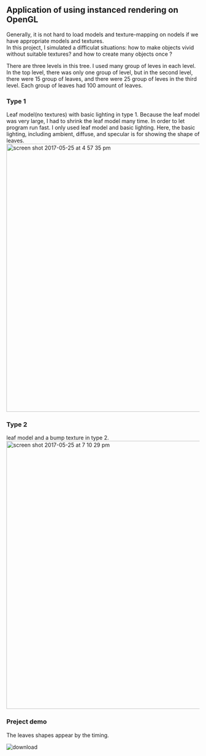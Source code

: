 ## Application of using instanced rendering on OpenGL

Generally, it is not hard to load models and texture-mapping on nodels if we have appropriate models and textures.    
In this project, I simulated a difficulat situations: how to make objects vivid without suitable textures? and how to create many objects once ?     

There are three levels in this tree. I used many group of leves in each level. In the top level, there was only one group of level, but in the second level, there were 15 group of leaves, and there were 25 group of leves in the third level. Each group of leaves had 100 amount of leaves. 
### Type 1 
Leaf model(no textures) with basic lighting in type 1. Because the leaf model was very large, I had to shrink the leaf model many time. In order to let program run fast. I only used leaf model and basic lighting. Here, the basic lighting, including ambient, diffuse, and specular is for showing the shape of leaves.     
<img width="700" alt="screen shot 2017-05-25 at 4 57 35 pm" src="https://cloud.githubusercontent.com/assets/16565587/26478410/e65f83ae-4180-11e7-9ad4-26cafd1ea89e.png">

### Type 2 
leaf model and a bump texture in type 2.
<img width="700" alt="screen shot 2017-05-25 at 7 10 29 pm" src="https://cloud.githubusercontent.com/assets/16565587/26478425/0718dfa0-4181-11e7-9fdd-4e38874bcef3.png">

### Preject demo
The leaves shapes appear by the timing.

![download](https://cloud.githubusercontent.com/assets/16565587/26479241/9addf5e0-4186-11e7-98f8-117a50b9b30d.gif)
